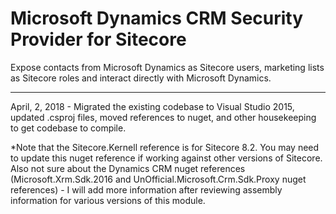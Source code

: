 # Microsoft Dynamics CRM Security Provider for Sitecore
Expose contacts from Microsoft Dynamics as Sitecore users, marketing lists as Sitecore roles and interact directly with Microsoft Dynamics.

------------------------

April, 2, 2018 - Migrated the existing codebase to Visual Studio 2015, updated .csproj files, moved references to nuget, and other housekeeping to get codebase to compile.

*Note that the Sitecore.Kernell reference is for Sitecore 8.2. You may need to update this nuget reference if working against other versions of Sitecore. Also not sure about the Dynamics CRM nuget references (Microsoft.Xrm.Sdk.2016 and UnOfficial.Microsoft.Crm.Sdk.Proxy nuget references) - I will add more information after reviewing assembly information for various versions of this module.
